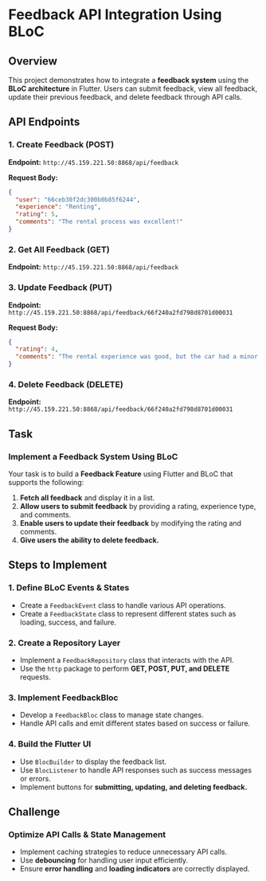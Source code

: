 # Feedback API Integration Using BLoC

## Overview
This project demonstrates how to integrate a **feedback system** using the **BLoC architecture** in Flutter. Users can submit feedback, view all feedback, update their previous feedback, and delete feedback through API calls.

## API Endpoints

### 1. Create Feedback (POST)
**Endpoint:** `http://45.159.221.50:8868/api/feedback`

**Request Body:**
```json
{
  "user": "66ceb30f2dc300b0b85f6244",
  "experience": "Renting",
  "rating": 5,
  "comments": "The rental process was excellent!"
}
```

### 2. Get All Feedback (GET)
**Endpoint:** `http://45.159.221.50:8868/api/feedback`

### 3. Update Feedback (PUT)
**Endpoint:** `http://45.159.221.50:8868/api/feedback/66f240a2fd798d8701d00031`

**Request Body:**
```json
{
  "rating": 4,
  "comments": "The rental experience was good, but the car had a minor issue."
}
```

### 4. Delete Feedback (DELETE)
**Endpoint:** `http://45.159.221.50:8868/api/feedback/66f240a2fd798d8701d00031`

## Task
### Implement a Feedback System Using BLoC
Your task is to build a **Feedback Feature** using Flutter and BLoC that supports the following:
1. **Fetch all feedback** and display it in a list.
2. **Allow users to submit feedback** by providing a rating, experience type, and comments.
3. **Enable users to update their feedback** by modifying the rating and comments.
4. **Give users the ability to delete feedback.**

## Steps to Implement

### 1. Define BLoC Events & States
- Create a `FeedbackEvent` class to handle various API operations.
- Create a `FeedbackState` class to represent different states such as loading, success, and failure.

### 2. Create a Repository Layer
- Implement a `FeedbackRepository` class that interacts with the API.
- Use the `http` package to perform **GET, POST, PUT, and DELETE** requests.

### 3. Implement FeedbackBloc
- Develop a `FeedbackBloc` class to manage state changes.
- Handle API calls and emit different states based on success or failure.

### 4. Build the Flutter UI
- Use `BlocBuilder` to display the feedback list.
- Use `BlocListener` to handle API responses such as success messages or errors.
- Implement buttons for **submitting, updating, and deleting feedback.**

## Challenge
### Optimize API Calls & State Management
- Implement caching strategies to reduce unnecessary API calls.
- Use **debouncing** for handling user input efficiently.
- Ensure **error handling** and **loading indicators** are correctly displayed.

